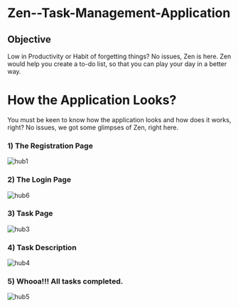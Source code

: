 # Zen--Task-Management-Application
## Objective
Low in Productivity or Habit of forgetting things? No issues, Zen is here. Zen would help you create a to-do list, so that you can play your day in a better way. 

# How the Application Looks?
You must be keen to know how the application looks and how does it works, right? No issues, we got some glimpses of Zen, right here.
### 1) The Registration Page
![hub1](https://user-images.githubusercontent.com/88527143/181781744-3b4e89e0-7d77-4d50-8322-dce73ce240d3.png)

### 2) The Login Page
![hub6](https://user-images.githubusercontent.com/88527143/181782548-4785605d-61cd-4784-a10a-2d4da7ec5950.png)

### 3) Task Page
![hub3](https://user-images.githubusercontent.com/88527143/181782618-2283a137-3c08-4c71-a7f7-583491cfc5d3.png)

### 4) Task Description
![hub4](https://user-images.githubusercontent.com/88527143/181783068-bf6e4931-43c3-49d5-88c3-06c0fafa2743.png)


### 5) Whooa!!! All tasks completed.
![hub5](https://user-images.githubusercontent.com/88527143/181782952-76699028-5fba-48a5-9133-8d4a785bd8de.png)




